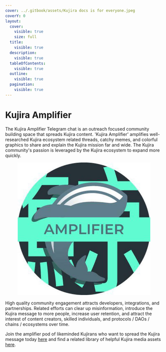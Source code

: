 ```yaml
---
cover: ../.gitbook/assets/Kujira docs is for everyone.jpeg
coverY: 0
layout:
  cover:
    visible: true
    size: full
  title:
    visible: true
  description:
    visible: true
  tableOfContents:
    visible: true
  outline:
    visible: true
  pagination:
    visible: true
---
```


# Kujira Amplifier

The Kujira Amplifier Telegram chat is an outreach focused community building space that spreads Kujira content. 'Kujira Amplifier' amplifies well-researched Kujira ecosystem related threads, catchy memes, and colorful graphics to share and explain the Kujira mission far and wide. The Kujira community's passion is leveraged by the Kujira ecosystem to expand more quickly.&#x20;

<figure><img src="../.gitbook/assets/amplifier.jpg" alt=""><figcaption></figcaption></figure>

High quality community engagement attracts developers, integrations, and partnerships. Related efforts can clear up misinformation, introduce the Kujira message to more people, increase user retention, and attract the interest of content creators, skilled individuals, and protocols / DAOs / chains / ecosystems over time.

Join the amplifier pod of likeminded Kujirans who want to spread the Kujira message today [here](https://t.me/kujiraamplifier) and find a related library of helpful Kujira media assets [here](https://t.me/kujiraamplifierlibrary).  &#x20;

&#x20;
